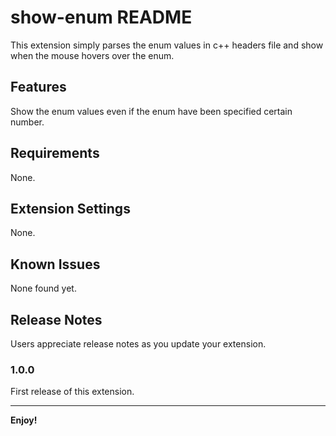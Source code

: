 # show-enum README

This extension simply parses the enum values in c++ headers file and show when the mouse hovers over the enum.

## Features

Show the enum values even if the enum have been specified certain number.

## Requirements

None.

## Extension Settings

None.

## Known Issues

None found yet.

## Release Notes

Users appreciate release notes as you update your extension.

### 1.0.0

First release of this extension.

---

**Enjoy!**
